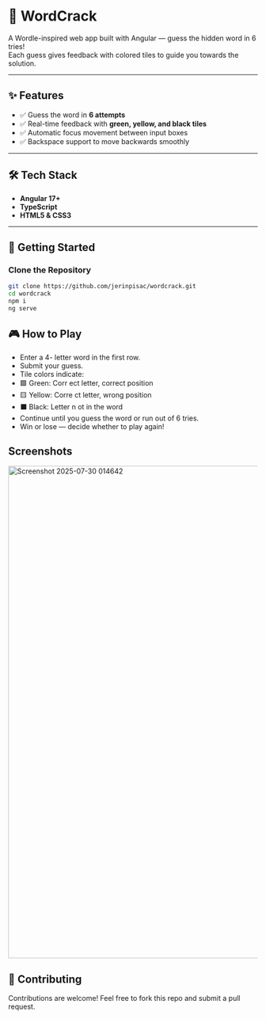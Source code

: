# 🎯 WordCrack

A Wordle-inspired web app built with Angular — guess the hidden word in 6 tries!  
Each guess gives feedback with colored tiles to guide you towards the solution.  

---

## ✨ Features

- ✅ Guess the word in **6 attempts**  
- ✅ Real-time feedback with **green, yellow, and black tiles**  
- ✅ Automatic focus movement between input boxes  
- ✅ Backspace support to move backwards smoothly  

---

## 🛠️ Tech Stack

- **Angular 17+**  
- **TypeScript**  
- **HTML5 & CSS3**  

---

## 🚀 Getting Started

### Clone the Repository
```bash
git clone https://github.com/jerinpisac/wordcrack.git
cd wordcrack
npm i
ng serve
```

## 🎮 How to Play
- Enter a 4- letter word in the first row.
- Submit your  guess.
- Tile colors  indicate:
- 🟩 Green: Corr ect letter, correct position
- 🟨 Yellow: Corre ct letter, wrong position
- ⬛ Black: Letter n ot in the word
- Continue until you  guess the word or run out of 6 tries.
- Win or lose — decide  whether to play again!

## Screenshots
<img width="1919" height="995" alt="Screenshot 2025-07-30 014642" src="https://github.com/user-attachments/assets/5998afeb-8607-4262-b458-3a4967fbe060" />


## 🤝 Contributing
Contributions are welcome! Feel free to fork this repo and submit a pull request.

